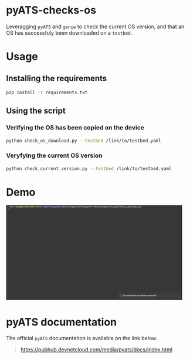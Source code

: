 # pyATS-checks-os
Leveragging `pyATS` and `genie` to check the current OS version, and that an OS has successfuly been downloaded on a `testbed`.

# Usage
## Installing the requirements
```bash
pip install -r requirements.txt
```

## Using the script
### Verifying the OS has been copied on the device
```bash
python check_os_download.py --testbed /link/to/testbed.yaml
```
### Veryfying the current OS version
```bash
python check_current_version.py --testbed /link/to/testbed.yaml
```

# Demo
![Demo - Check OS](demo/demo_check_os.gif)

# pyATS documentation
The official `pyATS` documentation is available on the link below.
> https://pubhub.devnetcloud.com/media/pyats/docs/index.html